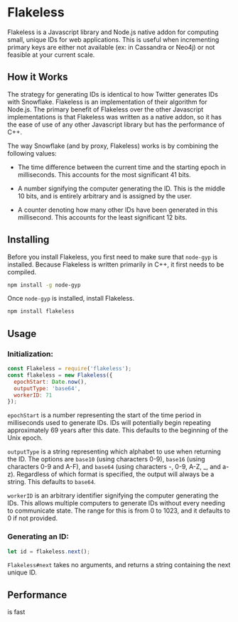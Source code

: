Flakeless
=========

Flakeless is a Javascript library and Node.js native addon for computing small, unique IDs for web applications. This is useful when incrementing primary keys are either not available (ex: in Cassandra or Neo4j) or not feasible at your current scale.

## How it Works

The strategy for generating IDs is identical to how Twitter generates IDs with Snowflake.  Flakeless is an implementation of their algorithm for Node.js.  The primary benefit of Flakeless over the other Javascript implementations is that Flakeless was written as a native addon, so it has the ease of use of any other Javascript library but has the performance of C++.

The way Snowflake (and by proxy, Flakeless) works is by combining the following values:

* The time difference between the current time and the starting epoch in milliseconds. This accounts for the most significant 41 bits.

* A number signifying the computer generating the ID. This is the middle 10 bits, and is entirely arbitrary and is assigned by the user.

* A counter denoting how many other IDs have been generated in this millisecond. This accounts for the least significant 12 bits.

## Installing

Before you install Flakeless, you first need to make sure that `node-gyp` is installed. Because Flakeless is written primarily in C++, it first needs to be compiled.

```bash
npm install -g node-gyp
```

Once `node-gyp` is installed, install Flakeless.

```bash
npm install flakeless
```

## Usage

### Initialization:

```js
const Flakeless = require('flakeless');
const flakeless = new Flakeless({
  epochStart: Date.now(),
  outputType: 'base64',
  workerID: 71
});
```

`epochStart` is a number representing the start of the time period in milliseconds used to generate IDs. IDs will potentially begin repeating approximately 69 years after this date. This defaults to the beginning of the Unix epoch.

`outputType` is a string representing which alphabet to use when returning the ID. The options are `base10` (using characters 0-9), `base16` (using characters 0-9 and A-F), and `base64` (using characters -, 0-9, A-Z, _, and a-z). Regardless of which format is specified, the output will always be a string. This defaults to `base64`.

`workerID` is an arbitrary identifier signifying the computer generating the IDs. This allows multiple computers to generate IDs without every needing to communicate state. The range for this is from 0 to 1023, and it defaults to 0 if not provided.

### Generating an ID:

```js
let id = flakeless.next();
```

`Flakeless#next` takes no arguments, and returns a string containing the next unique ID.

## Performance

is fast



